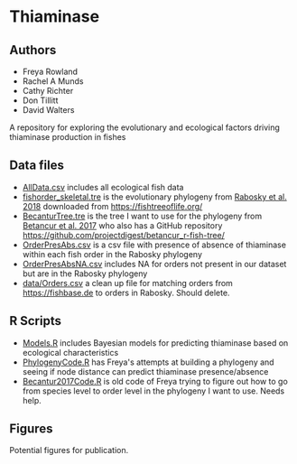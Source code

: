 # Thiaminase

## Authors
- Freya Rowland
- Rachel A Munds
- Cathy Richter
- Don Tillitt
- David Walters

A repository for exploring the evolutionary and ecological factors driving thiaminase production in fishes

## Data files

- [AllData.csv](<data/AllData.csv>) includes all ecological fish data
- [fishorder_skeletal.tre](<data/fishorder_skeletal.tre>) is the evolutionary phylogeny from [Rabosky et al. 2018](<https://www.nature.com/articles/s41586-018-0273-1>) downloaded from <https://fishtreeoflife.org/>
- [BecanturTree.tre](<data/BecanturTree.tre>) is the tree I want to use for the phylogeny from [Betancur et al. 2017](<https://bmcecolevol.biomedcentral.com/articles/10.1186/s12862-017-0958-3>) who also has a GitHub repository https://github.com/projectdigest/betancur_r-fish-tree/
- [OrderPresAbs.csv](<data/OrderPresAbs.csv>) is a csv file with presence of absence of thiaminase within each fish order in the Rabosky phylogeny
- [OrderPresAbsNA.csv](<OrderPresAbsNA.csv>) includes NA for orders not present in our dataset but are in the Rabosky phylogeny
- [data/Orders.csv](<data/Orders.csv>) a clean up file for matching orders from <https://fishbase.de> to orders in Rabosky. Should delete.

## R Scripts

- [Models.R](<code/Models.R>) includes Bayesian models for predicting thiaminase based on ecological characteristics
- [PhylogenyCode.R](<code/PhylogenyCode.R>) has Freya's attempts at building a phylogeny and seeing if node distance can predict thiaminase presence/absence
- [Becantur2017Code.R](<code/Becantur2017Code.R>) is old code of Freya trying to figure out how to go from species level to order level in the phylogeny I want to use. Needs help.

## Figures

Potential figures for publication.
